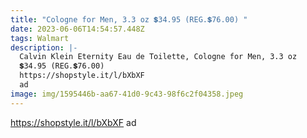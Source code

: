 ```yaml
---
title: "Cologne for Men, 3.3 oz 💲34.95 (REG.💲76.00) "
date: 2023-06-06T14:54:57.448Z
tags: Walmart
description: |-
  Calvin Klein Eternity Eau de Toilette, Cologne for Men, 3.3 oz
  💲34.95 (REG.💲76.00) 
  https://shopstyle.it/l/bXbXF 
  ad 
image: img/1595446b-aa67-41d0-9c43-98f6c2f04358.jpeg
---
```

https://shopstyle.it/l/bXbXF 
ad